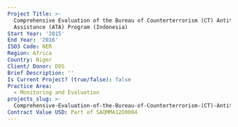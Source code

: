 ```yaml
---
Project Title: >-
  Comprehensive Evaluation of the Bureau of Counterterrorism (CT) Antiterrorism
  Assistance (ATA) Program (Indonesia)
Start Year: '2015'
End Year: '2016'
ISO3 Code: NER
Region: Africa
Country: Niger
Client/ Donor: DOS
Brief Description: ''
Is Current Project? (true/false): false
Practice Area:
  - Monitoring and Evaluation
projects_slug: >-
  Comprehensive-Evaluation-of-the-Bureau-of-Counterterrorism-(CT)-Antiterrorism-Assistance-(ATA)-Program-(Indonesia)
Contract Value USD: Part of SAQMMA12D0084
---
```

